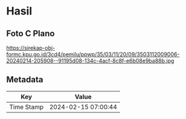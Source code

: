 # Hasil

## Foto C Plano

https://sirekap-obj-formc.kpu.go.id/3cd4/pemilu/ppwp/35/03/11/20/09/3503112009006-20240214-205908--91195d08-134c-4acf-8c8f-e6b08e9ba88b.jpg


## Metadata

| Key        | Value               |
| ---------- | ------------------- |
| Time Stamp | 2024-02-15 07:00:44 |



